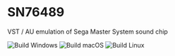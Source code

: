 # SN76489

VST / AU emulation of Sega Master System sound chip

![Build Windows](https://github.com/FigBug/SN76489/workflows/Build%20Windows/badge.svg "Build Windows")
![Build macOS](https://github.com/FigBug/SN76489/workflows/Build%20macOS/badge.svg "Build macOS")
![Build Linux](https://github.com/FigBug/SN76489/workflows/Build%20macOS/badge.svg "Build Linux")
